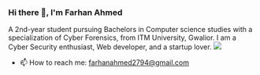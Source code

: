 ### Hi there 👋, I'm Farhan Ahmed

<!--
**FarhanCeo/FarhanCeo** is a ✨ _special_ ✨ repository because its `README.md` (this file) appears on your GitHub profile.

Here are some ideas to get you started:

- 🔭 I’m currently working on ...
- 🌱 I’m currently learning ...
- 👯 I’m looking to collaborate on ...
- 🤔 I’m looking for help with ...
- 💬 Ask me about ...

- 😄 Pronouns: ...
- ⚡ Fun fact: ...
-->
A 2nd-year student pursuing Bachelors in Computer science studies with a specialization of Cyber Forensics, from ITM University, Gwalior. I am a Cyber Security enthusiast, Web developer, and a startup lover.
<img src="https://github-readme-stats.vercel.app/api?username=FarhanCeo&&show_icons=true&title_color=ffffff&icon_color=bb2acf&text_color=daf7dc&bg_color=151515">
- 📫 How to reach me: farhanahmed2794@gmail.com
